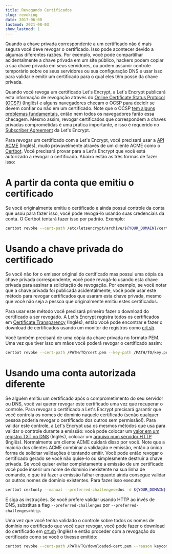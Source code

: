 ```yaml
---
title: Revogando Certificados
slug: revoking
date: 2017-06-08
lastmod: 2021-08-03
show_lastmod: 1
---
```



Quando a chave privada correspondente a um certificado não é mais segura você deve revogar o certificado. Isso pode acontecer devido a algumas diferentes razões. Por exemplo, você pode compartilhar acidentalmente a chave privada em um site público, hackers podem copiar a sua chave privada em seus servidores, ou podem assumir controle temporário sobre os seus servidores ou sua configuração DNS e usar isso para validar e emitir um certificado para o qual eles têm posse da chave privada.

Quando você revoga um certificado Let's Encrypt, a Let's Encrypt publicará esta informação de revogação através do [Online Certificate Status Protocol (OCSP)](https://en.wikipedia.org/wiki/Online_Certificate_Status_Protocol) (Inglês) e alguns navegadores checam o OCSP para decidir se devem confiar ou não em um certificado. Note que o OCSP [tem alguns problemas fundamentais](https://www.imperialviolet.org/2011/03/18/revocation.html), então nem todos os navegadores farão essa checagem. Mesmo assim, revogar certificados que correspondem a chaves privadas comprometidas é uma prática importante, e isso é requerido no [Subscriber Agreement](/repository) da Let's Encrypt.

Para revogar um certificado com a Let's Encrypt, você precisará usar a [API ACME](https://github.com/letsencrypt/boulder/blob/master/docs/acme-divergences.md) (Inglês), muito provavelmente através de um cliente ACME como o [Certbot](https://certbot.eff.org/). Você precisará provar para a Let's Encrypt que você está autorizado a revogar o certificado. Abaixo estão as três formas de fazer isso:

# A partir da conta que emitiu o certificado

Se você originalmente emitiu o certificado e ainda possui controle da conta que usou para fazer isso, você pode revogá-lo usando suas credenciais da conta. O Certbot tentará fazer isso por padrão. Exemplo:

```bash
certbot revoke --cert-path /etc/letsencrypt/archive/${YOUR_DOMAIN}/cert1.pem --reason keycompromise
```

# Usando a chave privada do certificado

Se você não for o emissor original do certificado mas possui uma cópia da chave privada correspondente, você pode revogá-lo usando esta chave privada para assinar a solicitação de revogação. Por exemplo, se você notar que a chave privada foi publicada acidentalmente, você pode usar este método para revogar certificados que usaram esta chave privada, mesmo que você não seja a pessoa que originalmente emitiu estes certificados.

Para usar este método você precisará primeiro fazer o download do certificado a ser revogado. A Let's Encrypt registra todos os certificados em [Certificate Transparency](https://www.certificate-transparency.org/) (Inglês), então você pode encontrar e fazer o download de certificados usando um monitor de registros como [crt.sh](https://crt.sh/).

Você também precisará de uma cópia da chave privada no formato PEM. Uma vez que tiver isso em mãos você poderá revogar o certificado assim:

```bash
certbot revoke --cert-path /PATH/TO/cert.pem --key-path /PATH/TO/key.pem --reason keycompromise
```

# Usando uma conta autorizada diferente

Se alguém emitiu um certificado após o comprometimento do seu servidor ou DNS, você vai querer revogar este certificado uma vez que recuperar o controle. Para revogar o certificado a Let's Encrypt precisará garantir que você controla os nomes de domínio naquele certificado (senão qualquer pessoa poderia revogar o certificado dos outros sem permissão!). Para validar este controle, a Let's Encrypt usa os mesmos métodos que usa para validar o controle durante a emissão: você pode colocar um [valor em um registro TXT no DNS](https://tools.ietf.org/html/rfc8555#section-8.4) (Inglês), colocar um [arquivo num servidor HTTP](https://tools.ietf.org/html/rfc8555#section-8.3) (Inglês). Normalmente um cliente ACME cuidará disso por você. Note que a maioria dos clientes ACME combinar a validação e emissão, então a única forma de solicitar validações é tentando emitir. Você pode então revogar o certificado gerado se você não quise-lo ou simplesmente destruir a chave privada. Se você quiser evitar completamente a emissão de um certificado você pode inserir um nome de domínio inexistente na sua linha de comando, o que irá fazer a emissão falhar enquanto ainda consegue validar os outros nomes de domínio existentes. Para fazer isso execute:

```bash
certbot certonly --manual --preferred-challenges=dns -d ${YOUR_DOMAIN} -d nonexistent.${YOUR_DOMAIN}
```

E siga as instruções. Se você prefere validar usando HTTP ao invés de DNS, substitua a flag `--preferred-challenges` por `--preferred-challenges=http`.

Uma vez que você tenha validado o controle sobre todos os nomes de domínio no certificado que você quer revogar, você pode fazer o download do certificado em [crt.sh](https://crt.sh/) (Inglês) e então proceder com a revogação do certificado como se você o tivesse emitido:

```bash
certbot revoke --cert-path /PATH/TO/downloaded-cert.pem --reason keycompromise
```
